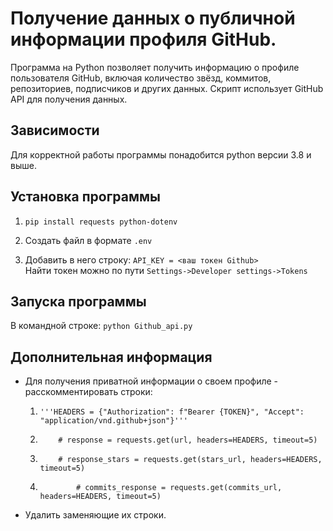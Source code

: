 # Получение данных о публичной информации профиля GitHub.
Программа на Python позволяет получить информацию о профиле пользователя GitHub, включая количество звёзд, коммитов, репозиториев, подписчиков и других данных. Скрипт использует GitHub API для получения данных.

## Зависимости
Для корректной работы программы понадобится python версии 3.8 и выше.

## Установка программы
1. `pip install requests python-dotenv`

2. Создать файл в формате `.env`
3. Добавить в него строку: 
`API_KEY = <ваш токен Github>`\
Найти токен можно по пути `Settings->Developer settings->Tokens`
## Запуска программы
В командной строке: `python Github_api.py`



## Дополнительная информация
* Для получения приватной информации о своем профиле - расскомментировать строки:
  1. `'''HEADERS = {"Authorization": f"Bearer {TOKEN}",
             "Accept": "application/vnd.github+json"}'''`
  2. `    # response = requests.get(url, headers=HEADERS, timeout=5)`

  3. `    # response_stars = requests.get(stars_url, headers=HEADERS, timeout=5)`
  4. `        # commits_response = requests.get(commits_url, headers=HEADERS, timeout=5)`
* Удалить заменяющие их строки.
